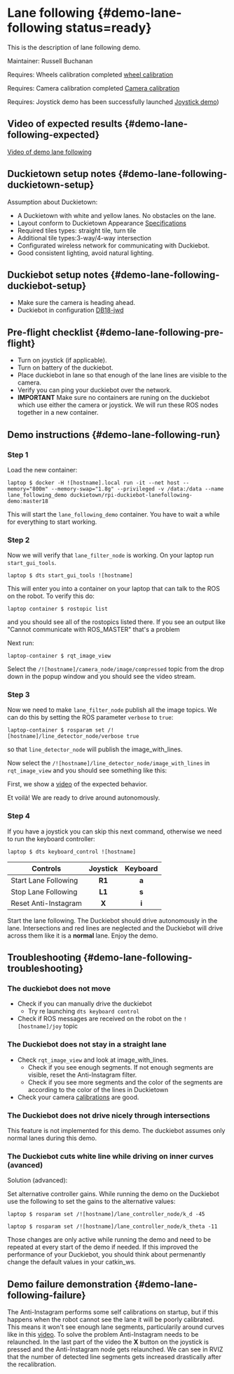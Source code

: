 # Lane following {#demo-lane-following status=ready}

This is the description of lane following demo.

Maintainer: Russell Buchanan

<div class='requirements' markdown="1">

Requires: Wheels calibration completed [wheel calibration](#wheel-calibration)

Requires: Camera calibration completed [Camera calibration](#camera-calib)

Requires: Joystick demo has been successfully launched [Joystick demo](#rc-control))

</div>

## Video of expected results {#demo-lane-following-expected}

[Video of demo lane following](https://drive.google.com/file/d/198iythQkovbQkzY3pPeTXWC8tTCRgDwB/view?usp=sharing)

## Duckietown setup notes {#demo-lane-following-duckietown-setup}

Assumption about Duckietown:

* A Duckietown with white and yellow lanes. No obstacles on the lane.
* Layout conform to Duckietown Appearance [Specifications](+opmanual_duckietown#duckietown-specs)
* Required tiles types: straight tile, turn tile
* Additional tile types:3-way/4-way intersection
* Configurated wireless network for communicating with Duckiebot.
* Good consistent lighting, avoid natural lighting.

## Duckiebot setup notes {#demo-lane-following-duckiebot-setup}

* Make sure the camera is heading ahead.
* Duckiebot in configuration [DB18-jwd](#duckiebot-configurations)


## Pre-flight checklist {#demo-lane-following-pre-flight}

* Turn on joystick (if applicable).
* Turn on battery of the duckiebot.
* Place duckiebot in lane so that enough of the lane lines are visible to the camera.
* Verify you can ping your duckiebot over the network.
* __IMPORTANT__ Make sure no containers are runing on the duckiebot which use either the camera or joystick. We will run these ROS nodes together in a new container.

## Demo instructions {#demo-lane-following-run}

### Step 1

Load the new container:

    laptop $ docker -H ![hostname].local run -it --net host --memory="800m" --memory-swap="1.8g" --privileged -v /data:/data --name lane_following_demo duckietown/rpi-duckiebot-lanefollowing-demo:master18

This will start the `lane_following_demo` container. You have to wait a while for everything to start working.

### Step 2

Now we will verify that `lane_filter_node` is working. On your laptop run `start_gui_tools`.

    laptop $ dts start_gui_tools ![hostname]
    
This will enter you into a container on your laptop that can talk to the ROS on the robot. To verify this do:

    laptop container $ rostopic list
    
and you should see all of the rostopics listed there. If you see an output like "Cannot communicate with ROS_MASTER" that's a problem

Next run:

    laptop-container $ rqt_image_view

Select the `/![hostname]/camera_node/image/compressed` topic from the drop down in the popup window and you should see the video stream.

### Step 3

Now we need to make `lane_filter_node` publish all the image topics. 
We can do this by setting the ROS parameter `verbose` to `true`:

    laptop-container $ rosparam set /![hostname]/line_detector_node/verbose true

so that `line_detector_node` will publish the image_with_lines.

Now select the `/![hostname]/line_detector_node/image_with_lines` in `rqt_image_view` and you should see something like this:

First, we show a [video](https://drive.google.com/open?id=1XDTNk8NgIlMEyC7R0vyqVm3TSj7Sowc8) of the expected behavior.

Et voilà! We are ready to drive around autonomously.


### Step 4

If you have a joystick you can skip this next command, otherwise we need to run the keyboard controller:

    laptop $ dts keyboard_control ![hostname]

|        Controls      | Joystick |  Keyboard |
|----------------------|:--------:|:---------:|
| Start Lane Following |  __R1__  |   __a__   |
| Stop Lane Following  |  __L1__  |   __s__   |
| Reset Anti-Instagram |  __X__   |   __i__   |


Start the lane following. The Duckiebot should drive autonomously in the lane. Intersections and red lines are neglected and the Duckiebot will drive across them like it is a __normal__ lane. Enjoy the demo.

## Troubleshooting {#demo-lane-following-troubleshooting}

### The duckiebot does not move

* Check if you can manually drive the duckiebot
  * Try re launching `dts keyboard control`
* Check if ROS messages are received on the robot on the `![hostname]/joy` topic

### The Duckiebot does not stay in a straight lane

* Check `rqt_image_view` and look at image_with_lines.
  * Check if you see enough segments. If not enough segments are visible, reset the Anti-Instagram filter.
  * Check if you see more segments and the color of the segments are according to the color of the lines in Duckietown
* Check your camera [calibrations](#camera-calib) are good.

### The Duckiebot does not drive nicely through intersections

This feature is not implemented for this demo. The duckiebot assumes only normal lanes during this demo.

### The Duckiebot cuts white line while driving on inner curves (avanced)

Solution (advanced):

Set alternative controller gains. While running the demo on the Duckiebot use the following to set the gains to the alternative values:

    laptop $ rosparam set /![hostname]/lane_controller_node/k_d -45

    laptop $ rosparam set /![hostname]/lane_controller_node/k_theta -11

Those changes are only active while running the demo and need to be repeated at every start of the demo if needed. If this improved the performance of your Duckiebot, you should think about permenantly change the default values in your catkin_ws.

## Demo failure demonstration {#demo-lane-following-failure}

The Anti-Instagram performs some self calibrations on startup, but if this happens when the robot cannot see the lane it will be poorly calibrated. This means it won't see enough lane segments, particularily around curves like in this [video](https://drive.google.com/open?id=1Hy6EjQ8QakfZliiSp_j2NV78_VpyPvCq).
To solve the problem Anti-Instagram needs to be relaunched. In the last part of the video the **X** button on the joystick is pressed and the Anti-Instagram node gets relaunched. We can see in RVIZ that the number of detected line segments gets increased drastically after the recalibration.
